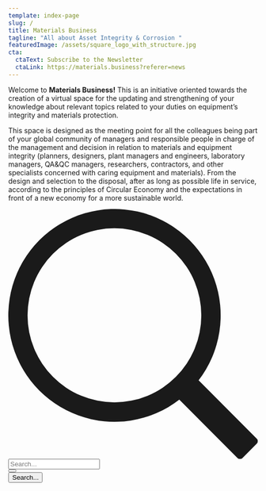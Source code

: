 ```yaml
---
template: index-page
slug: /
title: Materials Business
tagline: "All about Asset Integrity & Corrosion "
featuredImage: /assets/square_logo_with_structure.jpg
cta:
  ctaText: Subscribe to the Newsletter
  ctaLink: https://materials.business?referer=news
---
```

Welcome to **Materials Business!** This is an initiative oriented towards the creation of a virtual space for the updating and strengthening of your knowledge about relevant topics related to your duties on equipment’s integrity and materials protection.

 This space is designed as the meeting point for all the colleagues being part of your global community of managers and responsible people in charge of the management and decision in relation to materials and equipment integrity (planners, designers, plant managers and engineers, laboratory managers, QA&QC managers, researchers, contractors, and other specialists concerned with caring equipment and materials). From the design and selection to the disposal, after as long as possible life in service, according to the principles of Circular Economy and the expectations in front of a new economy for a more sustainable world.



<form class="wdVIxK" data-testid="search-box-form" role="search" action="https://news.materials.business/newsletter">
<div class="aXOBOn"><div class="KsMOVs"></div><div class="ipSfdV" data-testid="search-icon"><div class="TmqMif wixui-search-bar__icon"><svg xmlns="http://www.w3.org/2000/svg" viewBox="5 5 14 14"><path fill="currentColor" d="m15.683 14.6 3.265 3.265a.2.2 0 0 1 0 .282l-.8.801a.2.2 0 0 1-.283 0l-3.266-3.265a5.961 5.961 0 1 1 1.084-1.084zm-4.727 1.233a4.877 4.877 0 1 0 0-9.754 4.877 4.877 0 0 0 0 9.754z"></path></svg></div></div><div class="nNn3mc"><div class="LYhw1A"><div id="search-box-input-comp-ldxdzbu7" class="ZXdXNL FwtNU8 wixui-search-bar__input wixui-text-input" data-testid="search-box-input"><div class="pUnTVX"><input type="search" name="q" id="input_search-box-input-comp-ldxdzbu7" class="KvoMHf has-custom-focus wixui-text-input__input" value="" placeholder="Search..." aria-required="false" maxlength="100" autocomplete="off" aria-label="Search..."></div></div></div></div><button aria-label="Search..." class="lS0Z88 has-custom-focus" type="submit"><div class="TmqMif wixui-search-bar__icon"><svg xmlns="http://www.w3.org/2000/svg" viewBox="5 5 14 14"><path fill="currentColor" d="m15.683 14.6 3.265 3.265a.2.2 0 0 1 0 .282l-.8.801a.2.2 0 0 1-.283 0l-3.266-3.265a5.961 5.961 0 1 1 1.084-1.084zm-4.727 1.233a4.877 4.877 0 1 0 0-9.754 4.877 4.877 0 0 0 0 9.754z"></path></svg></div></button></div><input type="submit" class="shCc15" tabindex="-1" aria-hidden="true" value="Search..."></form>
